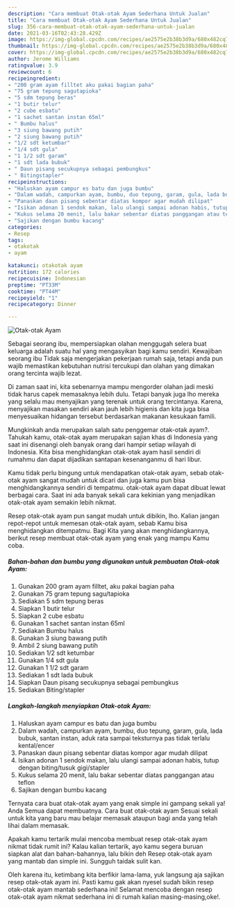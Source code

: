 ```yaml
---
description: "Cara membuat Otak-otak Ayam Sederhana Untuk Jualan"
title: "Cara membuat Otak-otak Ayam Sederhana Untuk Jualan"
slug: 356-cara-membuat-otak-otak-ayam-sederhana-untuk-jualan
date: 2021-03-16T02:43:28.429Z
image: https://img-global.cpcdn.com/recipes/ae2575e2b38b3d9a/680x482cq70/otak-otak-ayam-foto-resep-utama.jpg
thumbnail: https://img-global.cpcdn.com/recipes/ae2575e2b38b3d9a/680x482cq70/otak-otak-ayam-foto-resep-utama.jpg
cover: https://img-global.cpcdn.com/recipes/ae2575e2b38b3d9a/680x482cq70/otak-otak-ayam-foto-resep-utama.jpg
author: Jerome Williams
ratingvalue: 3.9
reviewcount: 6
recipeingredient:
- "200 gram ayam filltet aku pakai bagian paha"
- "75 gram tepung sagutapioka"
- "5 sdm tepung beras"
- "1 butir telur"
- "2 cube esbatu"
- "1 sachet santan instan 65ml"
- " Bumbu halus"
- "3 siung bawang putih"
- "2 siung bawang putih"
- "1/2 sdt ketumbar"
- "1/4 sdt gula"
- "1 1/2 sdt garam"
- "1 sdt lada bubuk"
- " Daun pisang secukupnya sebagai pembungkus"
- " Bitingstapler"
recipeinstructions:
- "Haluskan ayam campur es batu dan juga bumbu"
- "Dalam wadah, campurkan ayam, bumbu, duo tepung, garam, gula, lada bubuk, santan instan, aduk rata sampai teksturnya pas tidak terlalu kental/encer"
- "Panaskan daun pisang sebentar diatas kompor agar mudah dilipat"
- "Isikan adonan 1 sendok makan, lalu ulangi sampai adonan habis, tutup dengan biting/tusuk gigi/stapler"
- "Kukus selama 20 menit, lalu bakar sebentar diatas panggangan atau teflon"
- "Sajikan dengan bumbu kacang"
categories:
- Resep
tags:
- otakotak
- ayam

katakunci: otakotak ayam 
nutrition: 172 calories
recipecuisine: Indonesian
preptime: "PT33M"
cooktime: "PT44M"
recipeyield: "1"
recipecategory: Dinner

---
```



![Otak-otak Ayam](https://img-global.cpcdn.com/recipes/ae2575e2b38b3d9a/680x482cq70/otak-otak-ayam-foto-resep-utama.jpg)

Sebagai seorang ibu, mempersiapkan olahan menggugah selera buat keluarga adalah suatu hal yang mengasyikan bagi kamu sendiri. Kewajiban seorang ibu Tidak saja mengerjakan pekerjaan rumah saja, tetapi anda pun wajib memastikan kebutuhan nutrisi tercukupi dan olahan yang dimakan orang tercinta wajib lezat.

Di zaman  saat ini, kita sebenarnya mampu mengorder olahan jadi meski tidak harus capek memasaknya lebih dulu. Tetapi banyak juga lho mereka yang selalu mau menyajikan yang terenak untuk orang tercintanya. Karena, menyajikan masakan sendiri akan jauh lebih higienis dan kita juga bisa menyesuaikan hidangan tersebut berdasarkan makanan kesukaan famili. 



Mungkinkah anda merupakan salah satu penggemar otak-otak ayam?. Tahukah kamu, otak-otak ayam merupakan sajian khas di Indonesia yang saat ini disenangi oleh banyak orang dari hampir setiap wilayah di Indonesia. Kita bisa menghidangkan otak-otak ayam hasil sendiri di rumahmu dan dapat dijadikan santapan kesenanganmu di hari libur.

Kamu tidak perlu bingung untuk mendapatkan otak-otak ayam, sebab otak-otak ayam sangat mudah untuk dicari dan juga kamu pun bisa menghidangkannya sendiri di tempatmu. otak-otak ayam dapat dibuat lewat berbagai cara. Saat ini ada banyak sekali cara kekinian yang menjadikan otak-otak ayam semakin lebih nikmat.

Resep otak-otak ayam pun sangat mudah untuk dibikin, lho. Kalian jangan repot-repot untuk memesan otak-otak ayam, sebab Kamu bisa menghidangkan ditempatmu. Bagi Kita yang akan menghidangkannya, berikut resep membuat otak-otak ayam yang enak yang mampu Kamu coba.

<!--inarticleads1-->

##### Bahan-bahan dan bumbu yang digunakan untuk pembuatan Otak-otak Ayam:

1. Gunakan 200 gram ayam filltet, aku pakai bagian paha
1. Gunakan 75 gram tepung sagu/tapioka
1. Sediakan 5 sdm tepung beras
1. Siapkan 1 butir telur
1. Siapkan 2 cube esbatu
1. Gunakan 1 sachet santan instan 65ml
1. Sediakan  Bumbu halus
1. Gunakan 3 siung bawang putih
1. Ambil 2 siung bawang putih
1. Sediakan 1/2 sdt ketumbar
1. Gunakan 1/4 sdt gula
1. Gunakan 1 1/2 sdt garam
1. Sediakan 1 sdt lada bubuk
1. Siapkan  Daun pisang secukupnya sebagai pembungkus
1. Sediakan  Biting/stapler




<!--inarticleads2-->

##### Langkah-langkah menyiapkan Otak-otak Ayam:

1. Haluskan ayam campur es batu dan juga bumbu
1. Dalam wadah, campurkan ayam, bumbu, duo tepung, garam, gula, lada bubuk, santan instan, aduk rata sampai teksturnya pas tidak terlalu kental/encer
1. Panaskan daun pisang sebentar diatas kompor agar mudah dilipat
1. Isikan adonan 1 sendok makan, lalu ulangi sampai adonan habis, tutup dengan biting/tusuk gigi/stapler
1. Kukus selama 20 menit, lalu bakar sebentar diatas panggangan atau teflon
1. Sajikan dengan bumbu kacang




Ternyata cara buat otak-otak ayam yang enak simple ini gampang sekali ya! Anda Semua dapat membuatnya. Cara buat otak-otak ayam Sesuai sekali untuk kita yang baru mau belajar memasak ataupun bagi anda yang telah lihai dalam memasak.

Apakah kamu tertarik mulai mencoba membuat resep otak-otak ayam nikmat tidak rumit ini? Kalau kalian tertarik, ayo kamu segera buruan siapkan alat dan bahan-bahannya, lalu bikin deh Resep otak-otak ayam yang mantab dan simple ini. Sungguh taidak sulit kan. 

Oleh karena itu, ketimbang kita berfikir lama-lama, yuk langsung aja sajikan resep otak-otak ayam ini. Pasti kamu gak akan nyesel sudah bikin resep otak-otak ayam mantab sederhana ini! Selamat mencoba dengan resep otak-otak ayam nikmat sederhana ini di rumah kalian masing-masing,oke!.

